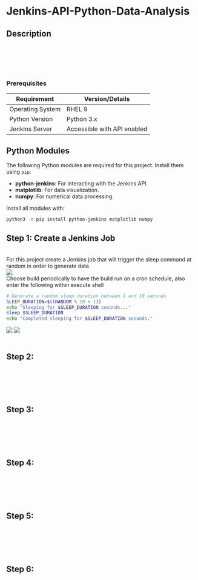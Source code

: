 # Jenkins-API-Python-Data-Analysis
<h2>Description</h2>
<br/> 

<br />
<br/> 
<br/>




### **Prerequisites**  

| Requirement      | Version/Details              |
|------------------|------------------------------|
| Operating System | RHEL 9                       |
| Python Version   | Python 3.x                   |
| Jenkins Server   | Accessible with API enabled  |

## Python Modules
The following Python modules are required for this project. Install them using `pip`:
- **python-jenkins**: For interacting with the Jenkins API.
- **matplotlib**: For data visualization.
- **numpy**: For numerical data processing.

Install all modules with:
```bash
python3 -m pip install python-jenkins matplotlib numpy
```



## Step 1: Create a Jenkins Job

<br/> 
For this project create a Jenkins job that will trigger the sleep command at random in order to generate data
<br/> 

<img src="https://github.com/user-attachments/assets/8998af24-5bfa-49d8-9017-a50affa0781b"/>
<br/> Choose build periodically to have the build run on a cron schedule, also enter the following within execute shell  <br/>

```Bash
# Generate a random sleep duration between 1 and 10 seconds
SLEEP_DURATION=$((RANDOM % 10 + 1))
echo "Sleeping for $SLEEP_DURATION seconds..."
sleep $SLEEP_DURATION
echo "Completed sleeping for $SLEEP_DURATION seconds."
```

<img src="https://github.com/user-attachments/assets/171516f9-46ea-466b-a666-a5303faf1008"/>
<img src="https://github.com/user-attachments/assets/3b5e59f9-157d-4cbd-8e17-370b6b8bb293"/>
<br/>  <br/>
<img src=""/>



## Step 2: 

<br/> 
 
<br/> 

<img src=""/>
<img src=""/>
<br/>  <br/>
<img src=""/>


## Step 3: 

<br/> 
 
<br/> 

<img src=""/>
<img src=""/>
<br/>  <br/>
<img src=""/>


## Step 4: 

<br/> 
 
<br/> 

<img src=""/>
<img src=""/>
<br/>  <br/>
<img src=""/>

## Step 5: 

<br/> 
 
<br/> 

<img src=""/>
<img src=""/>
<br/>  <br/>
<img src=""/>

## Step 6: 

<br/> 
 
<br/> 

<img src=""/>
<img src=""/>
<br/>  <br/>
<img src=""/>
